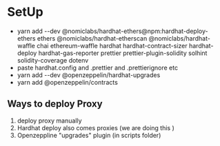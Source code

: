 # SetUp

- yarn add --dev @nomiclabs/hardhat-ethers@npm:hardhat-deploy-ethers ethers @nomiclabs/hardhat-etherscan @nomiclabs/hardhat-waffle chai ethereum-waffle hardhat hardhat-contract-sizer hardhat-deploy hardhat-gas-reporter prettier prettier-plugin-solidity solhint solidity-coverage dotenv
- paste hardhat.config and .prettier and .prettierignore etc
- yarn add --dev @openzeppelin/hardhat-upgrades
- yarn add @openzeppelin/contracts

## Ways to deploy Proxy

1. deploy proxy manually
2. Hardhat deploy also comes proxies (we are doing this )
3. Openzeppline "upgrades" plugin (in scripts folder)
